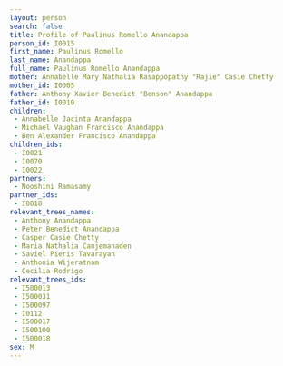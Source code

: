 ```yaml
---
layout: person
search: false
title: Profile of Paulinus Romello Anandappa
person_id: I0015
first_name: Paulinus Romello
last_name: Anandappa
full_name: Paulinus Romello Anandappa
mother: Annabelle Mary Nathalia Rasappopathy "Rajie" Casie Chetty
mother_id: I0005
father: Anthony Xavier Benedict "Benson" Anandappa
father_id: I0010
children:
 - Annabelle Jacinta Anandappa
 - Michael Vaughan Francisco Anandappa
 - Ben Alexander Francisco Anandappa
children_ids:
 - I0021
 - I0070
 - I0022
partners:
 - Nooshini Ramasamy
partner_ids:
 - I0018
relevant_trees_names:
 - Anthony Anandappa
 - Peter Benedict Anandappa
 - Casper Casie Chetty
 - Maria Nathalia Canjemanaden
 - Saviel Pieris Tavarayan
 - Anthonia Wijeratnam
 - Cecilia Rodrigo
relevant_trees_ids:
 - I500013
 - I500031
 - I500097
 - I0112
 - I500017
 - I500100
 - I500018
sex: M
---
```


